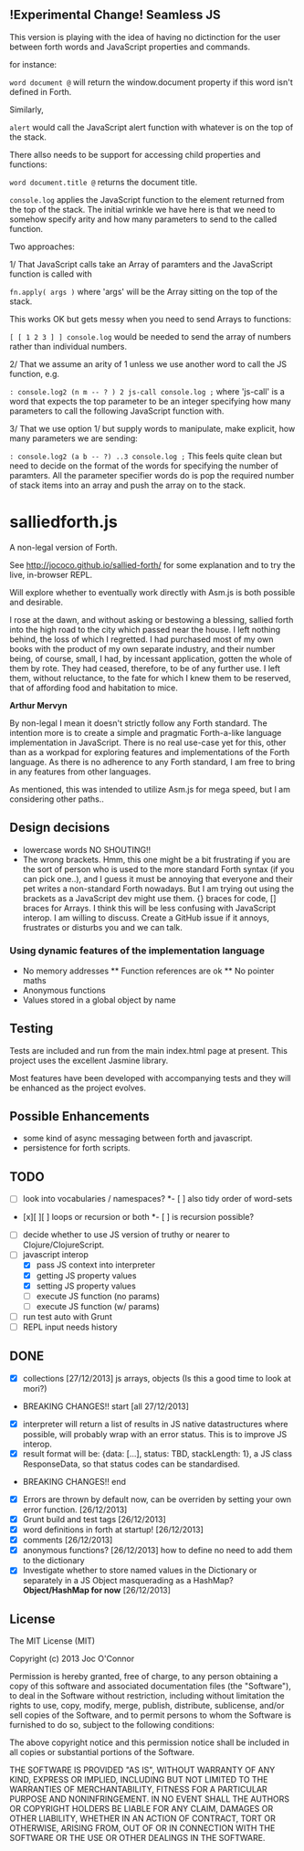## !Experimental Change! Seamless JS

This version is playing with the idea of having no dictinction for the user between forth words and JavaScript properties and commands.

for instance:

`word document @` will return the window.document property if this word isn't defined in Forth.

Similarly,

`alert` would call the JavaScript alert function with whatever is on the top of the stack.

There allso needs to be support for accessing child properties and functions:

`word document.title @` returns the document title.

`console.log` applies the JavaScript function to the element returned from the top of the stack. The initial wrinkle we have here is that we need to somehow specify arity and how many parameters to send to the called function.

Two approaches:

1/ That JavaScript calls take an Array of paramters and the JavaScript function is called with

`fn.apply( args )`
where 'args' will be the Array sitting on the top of the stack.

This works OK but gets messy when you need to send Arrays to functions:

`[ [ 1 2 3 ] ] console.log`
would be needed to send the array of numbers rather than individual numbers.

2/ That we assume an arity of 1 unless we use another word to call the JS function, e.g.

`: console.log2 (n m -- ? ) 2 js-call console.log ;`
where 'js-call' is a word that expects the top parameter to be an integer specifying how many parameters to call the following JavaScript function with.

3/ That we use option 1/ but supply words to manipulate, make explicit, how many parameters we are sending:

`: console.log2 (a b -- ?) ..3 console.log ;`
This feels quite clean but need to decide on the format of the words for specifying the number of paramters.
All the parameter specifier words do is pop the required number of stack items into an array and push the array on to the stack.

# salliedforth.js

A non-legal version of Forth.

See http://jococo.github.io/sallied-forth/ for some explanation and to try the live, in-browser REPL.

Will explore whether to eventually work directly with Asm.js is both possible and desirable.

I rose at the dawn, and without asking or bestowing a blessing, sallied forth into the high road to the city which passed near the house. I left nothing behind, the loss of which I regretted. I had purchased most of my own books with the product of my own separate industry, and their number being, of course, small, I had, by incessant application, gotten the whole of them by rote. They had ceased, therefore, to be of any further use. I left them, without reluctance, to the fate for which I knew them to be reserved, that of affording food and habitation to mice.

__Arthur Mervyn__

By non-legal I mean it doesn't strictly follow any Forth standard. The intention more is to create a simple and pragmatic Forth-a-like language implementation in JavaScript. There is no real use-case yet for this, other than as a workpad for exploring features and implementations of the Forth language. As there is no adherence to any Forth standard, I am free to bring in any features from other languages.

As mentioned, this was intended to utilize Asm.js for mega speed, but I am considering other paths..

## Design decisions

* lowercase words NO SHOUTING!!
* The wrong brackets. Hmm, this one might be a bit frustrating if you are the sort of person who is used to the more standard Forth syntax (if you can pick one..), and I guess it must be annoying that everyone and their pet writes a non-standard Forth nowadays. But I am trying out using the brackets as a JavaScript dev might use them. {} braces for code, [] braces for Arrays. I think this will be less confusing with JavaScript interop. I am willing to discuss. Create a GitHub issue if it annoys, frustrates or disturbs you and we can talk.

### Using dynamic features of the implementation language

* No memory addresses
  ** Function references are ok
  ** No pointer maths
* Anonymous functions
* Values stored in a global object by name

## Testing

Tests are included and run from the main index.html page at present. This project uses the excellent Jasmine library.

Most features have been developed with accompanying tests and they will be enhanced as the project evolves.

## Possible Enhancements

- some kind of async messaging between forth and javascript.
- persistence for forth scripts.


## TODO


- [ ] look into vocabularies / namespaces?
  *- [ ] also tidy order of word-sets
- [x][ ][ ] loops or recursion or both
  *- [ ] is recursion possible?
- [ ] decide whether to use JS version of truthy or nearer to Clojure/ClojureScript.
- [ ] javascript interop
  - [x] pass JS context into interpreter
  - [x] getting JS property values
  - [x] setting JS property values
  - [ ] execute JS function (no params)
  - [ ] execute JS function (w/ params)
- [ ] run test auto with Grunt
- [ ] REPL input needs history

## DONE

- [x] collections [27/12/2013]
  js arrays, objects (Is this a good time to look at mori?)
- BREAKING CHANGES!! start [all 27/12/2013]
- [x] interpreter will return a list of results in JS native datastructures where possible, will probably wrap with an error status. This is to improve JS interop.
- [x] result format will be: {data: [<array of values>...], status: TBD, stackLength: 1}, a JS class ResponseData, so that status codes can be standardised.
- BREAKING CHANGES!! end
- [x] Errors are thrown by default now, can be overriden by setting your own error function. [26/12/2013]
- [x] Grunt build and test tags [26/12/2013]
- [x] word definitions in forth at startup! [26/12/2013]
- [x] comments [26/12/2013]
- [x] anonymous functions? [26/12/2013]
  how to define
  no need to add them to the dictionary
- [x] Investigate whether to store named values in the Dictionary or
separately in a JS Object masquerading as a HashMap?
  **Object/HashMap for now** [26/12/2013]

## License

The MIT License (MIT)

Copyright (c) 2013 Joc O'Connor

Permission is hereby granted, free of charge, to any person obtaining a copy of
this software and associated documentation files (the "Software"), to deal in
the Software without restriction, including without limitation the rights to
use, copy, modify, merge, publish, distribute, sublicense, and/or sell copies of
the Software, and to permit persons to whom the Software is furnished to do so,
subject to the following conditions:

The above copyright notice and this permission notice shall be included in all
copies or substantial portions of the Software.

THE SOFTWARE IS PROVIDED "AS IS", WITHOUT WARRANTY OF ANY KIND, EXPRESS OR
IMPLIED, INCLUDING BUT NOT LIMITED TO THE WARRANTIES OF MERCHANTABILITY, FITNESS
FOR A PARTICULAR PURPOSE AND NONINFRINGEMENT. IN NO EVENT SHALL THE AUTHORS OR
COPYRIGHT HOLDERS BE LIABLE FOR ANY CLAIM, DAMAGES OR OTHER LIABILITY, WHETHER
IN AN ACTION OF CONTRACT, TORT OR OTHERWISE, ARISING FROM, OUT OF OR IN
CONNECTION WITH THE SOFTWARE OR THE USE OR OTHER DEALINGS IN THE SOFTWARE.
